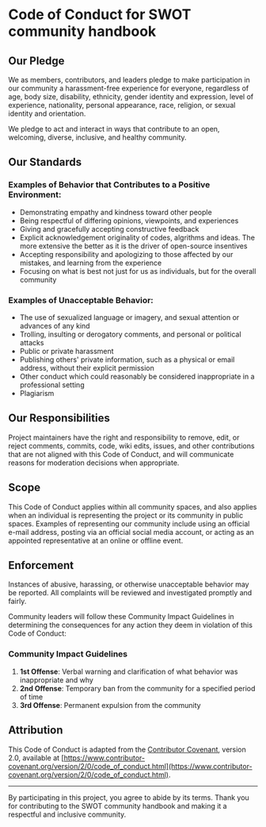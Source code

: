 # Code of Conduct for SWOT community handbook

## Our Pledge

We as members, contributors, and leaders pledge to make participation in our community a harassment-free experience for everyone, regardless of age, body size, disability, ethnicity, gender identity and expression, level of experience, nationality, personal appearance, race, religion, or sexual identity and orientation.

We pledge to act and interact in ways that contribute to an open, welcoming, diverse, inclusive, and healthy community.

## Our Standards

### Examples of Behavior that Contributes to a Positive Environment:

- Demonstrating empathy and kindness toward other people
- Being respectful of differing opinions, viewpoints, and experiences
- Giving and gracefully accepting constructive feedback
- Explicit acknowledgement originality of codes, algrithms and ideas. The more extensive the better as it is the driver of open-source insentives
- Accepting responsibility and apologizing to those affected by our mistakes, and learning from the experience
- Focusing on what is best not just for us as individuals, but for the overall community

### Examples of Unacceptable Behavior:

- The use of sexualized language or imagery, and sexual attention or advances of any kind
- Trolling, insulting or derogatory comments, and personal or political attacks
- Public or private harassment
- Publishing others' private information, such as a physical or email address, without their explicit permission
- Other conduct which could reasonably be considered inappropriate in a professional setting
- Plagiarism 

## Our Responsibilities

Project maintainers have the right and responsibility to remove, edit, or reject comments, commits, code, wiki edits, issues, and other contributions that are not aligned with this Code of Conduct, and will communicate reasons for moderation decisions when appropriate.

## Scope

This Code of Conduct applies within all community spaces, and also applies when an individual is representing the project or its community in public spaces. Examples of representing our community include using an official e-mail address, posting via an official social media account, or acting as an appointed representative at an online or offline event.

## Enforcement

Instances of abusive, harassing, or otherwise unacceptable behavior may be reported. All complaints will be reviewed and investigated promptly and fairly.

Community leaders will follow these Community Impact Guidelines in determining the consequences for any action they deem in violation of this Code of Conduct:

### Community Impact Guidelines

1. **1st Offense**: Verbal warning and clarification of what behavior was inappropriate and why
2. **2nd Offense**: Temporary ban from the community for a specified period of time
3. **3rd Offense**: Permanent expulsion from the community

## Attribution

This Code of Conduct is adapted from the [Contributor Covenant](https://www.contributor-covenant.org/), version 2.0, available at [https://www.contributor-covenant.org/version/2/0/code_of_conduct.html](https://www.contributor-covenant.org/version/2/0/code_of_conduct.html).

---

By participating in this project, you agree to abide by its terms. Thank you for contributing to the SWOT community handbook and making it a respectful and inclusive community.
